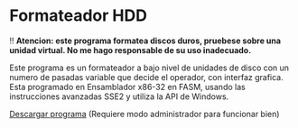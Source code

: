 # Formateador HDD

:bangbang: **Atencion: este programa formatea discos duros, pruebese sobre una unidad virtual. No me hago responsable de su uso inadecuado.**

Este programa es un formateador a bajo nivel de unidades de disco con un numero de pasadas variable que decide el operador, con interfaz grafica. Esta programado en Ensamblador x86-32 en FASM, usando las instrucciones avanzadas SSE2 y utiliza la API de Windows.

[Descargar programa](https://github.com/DML95/Formateador-HDD/raw/master/Main.exe) (Requiere modo administrador para funcionar bien)